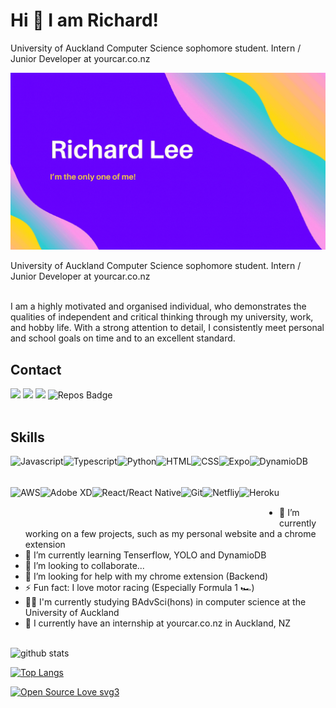 # Hi 👋 I am Richard!

University of Auckland Computer Science sophomore student. Intern / Junior Developer at yourcar.co.nz

<img src="banner.gif">

University of Auckland Computer Science sophomore student. Intern / Junior Developer at yourcar.co.nz

<br/>
I am a highly motivated and organised individual, who demonstrates the qualities of independent and critical thinking through my university, work, and hobby life. With a strong attention to detail, I consistently meet personal and school goals on time and to an excellent standard.

## Contact

[<img src ="https://img.shields.io/badge/portfolio-web-%23.svg?&style=for-the-badge&logo=&logoColor=white%22">](https://richardlee.dev/)
[<img src ="https://img.shields.io/badge/Email-Richard_875@me.com-%23.svg?&color=yellow&style=for-the-badge&logo=&logoColor=white%22">](mailto:richard_875@me.com)
[<img src="https://img.shields.io/badge/linkedin-%230077B5.svg?&style=for-the-badge&logo=linkedin&logoColor=white" />](https://www.linkedin.com/in/richard875/)
![Repos Badge](https://badges.pufler.dev/repos/richard875?style=for-the-badge&color=red)
<br><br>

## Skills

<img align="left" alt="Javascript" height="50px" src="https://cdn.svgporn.com/logos/javascript.svg" />
<img align="left" alt="Typescript" height="50px" src="https://cdn.svgporn.com/logos/typescript-icon.svg" />
<img align="left" alt="Python" height="50px" src="https://cdn.svgporn.com/logos/python.svg" />
<img align="left" alt="HTML" height="50px" src="https://cdn.svgporn.com/logos/html-5.svg" />
<img align="left" alt="CSS" height="50px" src="https://cdn.svgporn.com/logos/css-3.svg" />
<img align="left" alt="Expo" height="50px" src="https://cdn.svgporn.com/logos/expo.svg" />
<img align="left" alt="DynamioDB" height="50px" src="https://cdn.svgporn.com/logos/aws.svg" />
<img align="left" alt="AWS" height="50px" src="https://cdn.svgporn.com/logos/aws-rds.svg" />
<img align="left" alt="Adobe XD" height="50px" src="https://cdn.worldvectorlogo.com/logos/adobe-xd.svg" />
<img align="left" alt="React/React Native" height="50px" src="https://cdn.svgporn.com/logos/react.svg" />
<img align="left" alt="Git" height="50px" src="https://cdn.svgporn.com/logos/git-icon.svg" />

<img align="left" alt="Netfliy" height="50px" src="https://cdn.svgporn.com/logos/netlify.svg" />
<img align="left" alt="Heroku" height="50px" src="https://cdn.svgporn.com/logos/heroku-icon.svg" />

<br><br><br><br>

- 🔭 I’m currently working on a few projects, such as my personal website and a chrome extension
- 🌱 I’m currently learning Tenserflow, YOLO and DynamioDB
- 👯 I’m looking to collaborate...
- 🤔 I’m looking for help with my chrome extension (Backend)
- ⚡ Fun fact: I love motor racing (Especially Formula 1 🏎️)
- 👨‍💻 I'm currently studying BAdvSci(hons) in computer science at the University of Auckland
- 🤖 I currently have an internship at yourcar.co.nz in Auckland, NZ
  <br><br>

![github stats](https://github-readme-stats.vercel.app/api?username=richard875&hide=contribs,prs,stars&count_private=true&show_icons=true&theme=solarized-light)

[![Top Langs](https://github-readme-stats.vercel.app/api/top-langs/?username=richard875&layout=compact)](https://github.com/richard875/github-readme-stats)

[![Open Source Love svg3](https://badges.frapsoft.com/os/v3/open-source.svg?v=103)](https://github.com/ellerbrock/open-source-badges/)
